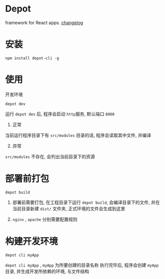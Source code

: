 # Depot



framework for React apps. [changelog](https://github.com/pengfeiWang/depot-cli/blob/master/changelog.md)

# 安装

```
npm install depot-cli -g
```

# 使用


开发环境

```
depot dev
```

运行 `depot dev` 后, 程序会启动 `http`服务, 默认端口 `8000`

1. 正常

当前运行程序目录下有 `src/modules` 目录的话, 程序会读取其中文件, 并编译

2. 异常

`src/modules` 不存在, 会列出当前目录下的资源

# 部署前打包

```
depot build
```

1. 部署前需要打包, 在工程目录下运行 `depot build`, 会编译目录下的文件, 并在当前目录新建 `dist/` 文件夹, 正式环境的文件会生成到这里

2. `nginx` , `apache` 分别需要配置规则

# 构建开发环境

```
depot cli myApp
```

`depot cli myApp` , `myApp` 为所要创建的目录名称
执行完毕后, 程序会创建  `myApp` 目录, 并生成开发所依赖的环境, 与文件结构

